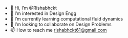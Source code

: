 - 👋 Hi, I’m @Rishabhckt
- 👀 I’m interested in Design Engg
- 🌱 I’m currently learning computational fluid dynamics
- 💞️ I’m looking to collaborate on Design Problems
- 📫 How to reach me rishabhckt61@gmail.com

<!---
Rishabhckt/Rishabhckt is a ✨ special ✨ repository because its `README.md` (this file) appears on your GitHub profile.
You can click the Preview link to take a look at your changes.
--->
